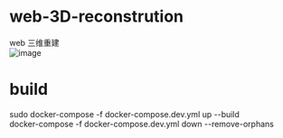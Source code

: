 # web-3D-reconstrution
web 三维重建   
![image](​ ./3d.png​​)
# build    
sudo docker-compose -f docker-compose.dev.yml up --build      
docker-compose -f docker-compose.dev.yml down --remove-orphans   

